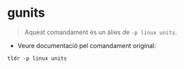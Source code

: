 # gunits

> Aquest comandament és un àlies de `-p linux units`.

- Veure documentació pel comandament original:

`tldr -p linux units`
